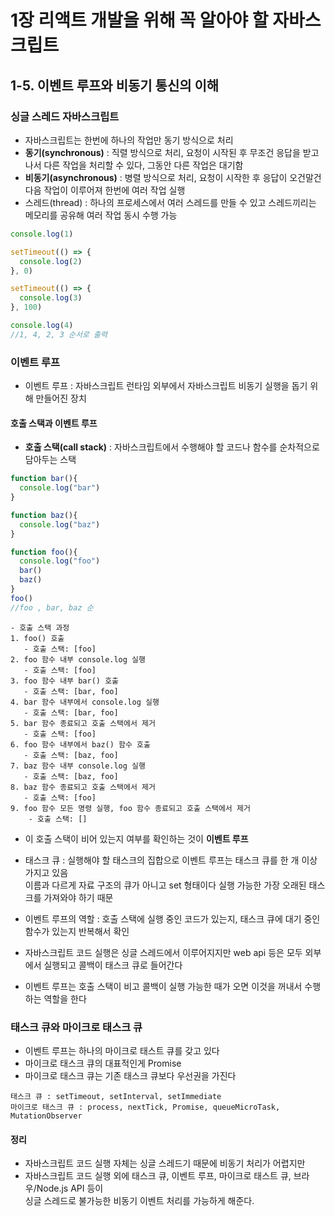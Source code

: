 # 1장 리액트 개발을 위해 꼭 알아야 할 자바스크립트 

## 1-5. 이벤트 루프와 비동기 통신의 이해 

### 싱글 스레드 자바스크립트
- 자바스크립트는 한번에 하나의 작업만 동기 방식으로 처리
- **동기(synchronous)** : 직렬 방식으로 처리, 요청이 시작된 후 무조건 응답을 받고나서 다른 작업을 처리할 수 있다, 그동안 다른 작업은 대기함
- **비동기(asynchronous)** : 병렬 방식으로 처리, 요청이 시작한 후 응답이 오건말건 다음 작업이 이루어져 한번에 여러 작업 실행
- 스레드(thread) : 하나의 프로세스에서 여러 스레드를 만들 수 있고 스레드끼리는 메모리를 공유해 여러 작업 동시 수행 가능

```js
console.log(1)

setTimeout(() => {
  console.log(2)
}, 0)

setTimeout(() => {
  console.log(3)
}, 100)

console.log(4)
//1, 4, 2, 3 순서로 출력
```

### 이벤트 루프
- 이벤트 루프 : 자바스크립트 런타임 외부에서 자바스크립트 비동기 실행을 돕기 위해 만들어진 장치

#### 호출 스택과 이벤트 루프
- **호출 스택(call stack)** : 자바스크립트에서 수행해야 할 코드나 함수를 순차적으로 담아두는 스택
```js
function bar(){
  console.log("bar")
}

function baz(){
  console.log("baz")
}

function foo(){
  console.log("foo")
  bar()
  baz()  
}
foo()
//foo , bar, baz 순
```
```
- 호출 스택 과정
1. foo() 호출
   - 호출 스택: [foo]
2. foo 함수 내부 console.log 실행
   - 호출 스택: [foo]
3. foo 함수 내부 bar() 호출
   - 호출 스택: [bar, foo]
4. bar 함수 내부에서 console.log 실행
   - 호출 스택: [bar, foo]
5. bar 함수 종료되고 호출 스택에서 제거
   - 호출 스택: [foo]
6. foo 함수 내부에서 baz() 함수 호출
   - 호출 스택: [baz, foo]
7. baz 함수 내부 console.log 실행
   - 호출 스택: [baz, foo]
8. baz 함수 종료되고 호출 스택에서 제거
   - 호출 스택: [foo]
9. foo 함수 모든 명령 실행, foo 함수 종료되고 호출 스택에서 제거
    - 호출 스택: []
```
- 이 호출 스택이 비어 있는지 여부를 확인하는 것이 **이벤트 루프**

- 태스크 큐 : 실행해야 할 태스크의 집합으로 이벤트 루프는 태스크 큐를 한 개 이상 가지고 있음 <br/>
            이름과 다르게 자료 구조의 큐가 아니고 set 형태이다 실행 가능한 가장 오래된 태스크를 가져와야 하기 때문
  
- 이벤트 루프의 역할 : 호출 스택에 실행 중인 코드가 있는지, 태스크 큐에 대기 중인 함수가 있는지 반복해서 확인
- 자바스크립트 코드 실행은 싱글 스레드에서 이루어지지만 web api 등은 모두 외부에서 실행되고 콜백이 태스크 큐로 들어간다
- 이벤트 루프는 호출 스택이 비고 콜백이 실행 가능한 때가 오면 이것을 꺼내서 수행하는 역할을 한다

### 태스크 큐와 마이크로 태스크 큐
- 이벤트 루프는 하나의 마이크로 태스트 큐를 갖고 있다
- 마이크로 태스크 큐의 대표적인게 Promise
- 마이크로 태스크 큐는 기존 태스크 큐보다 우선권을 가진다

```
태스크 큐 : setTimeout, setInterval, setImmediate
마이크로 태스크 큐 : process, nextTick, Promise, queueMicroTask, MutationObserver
```

#### 정리
- 자바스크립트 코드 실행 자체는 싱글 스레드기 때문에 비동기 처리가 어렵지만
- 자바스크립트 코드 실행 외에 태스크 큐, 이벤트 루프, 마이크로 태스트 큐, 브라우/Node.js API 등이 <br/>
  싱글 스레드로 불가능한 비동기 이벤트 처리를 가능하게 해준다. 
